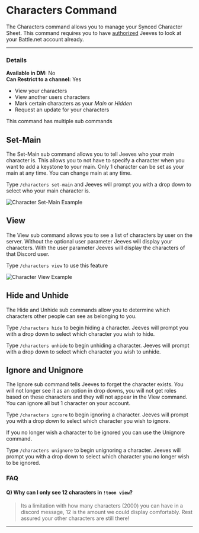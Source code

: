 # Characters Command

The Characters command allows you to manage your Synced Character Sheet. This command requires you to have [authorized](authorize.md) Jeeves to look at your Battle.net account already.

***

### Details
  
**Available in DM:** No   
**Can Restrict to a channel:** Yes

* View your characters
* View another users characters
* Mark certain characters as your *Main* or *Hidden*
* Request an update for your characters

This command has multiple sub commands

## Set-Main

The Set-Main sub command allows you to tell Jeeves who your main character is. This allows you to not have to specify a character when you want to add a keystone to your main. Only 1 character can be set as your main at any time. You can change main at any time.

Type `/characters set-main` and Jeeves will prompt you with a drop down to select who your main character is.

![Character Set-Main Example](../../img/Character-Set-Main.png)

## View

The View sub command allows you to see a list of characters by user on the server. Without the optional user parameter Jeeves will display your characters. With the user parameter Jeeves will display the characters of that Discord user.

Type `/characters view` to use this feature

![Character View Example](../../img/Character-View.png)

## Hide and Unhide

The Hide and Unhide sub commands allow you to determine which characters other people can see as belonging to you. 

Type `/characters hide` to begin hiding a character. Jeeves will prompt you with a drop down to select which character you wish to hide.

Type `/characters unhide` to begin unhiding a character. Jeeves will prompt with a drop down to select which character you wish to unhide.
## Ignore and Unignore

The Ignore sub command tells Jeeves to forget the character exists. You will not longer see it as an option in drop downs, you will not get roles based on these characters and they will not appear in the View command. You can ignore all but 1 character on your account.

Type `/characters ignore` to begin ignoring a character. Jeeves will prompt you with a drop down to select which character you wish to ignore.

If you no longer wish a character to be ignored you can use the Unignore command.

Type `/characters unignore` to begin unignoring a character. Jeeves will prompt you with a drop down to select which character you no longer wish to be ignored.

### FAQ

#### Q) Why can I only see 12 characters in `!toon view`?<br>
> Its a limitation with how many characters (2000) you can have in a discord message, 12 is the amount we could display comfortably. Rest assured your other characters are still there!
***
